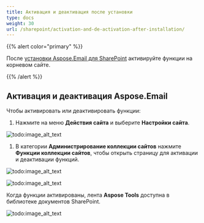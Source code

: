 ```yaml
---
title: Активация и деактивация после установки
type: docs
weight: 30
url: /sharepoint/activation-and-de-activation-after-installation/
---
```



{{% alert color="primary" %}} 

После [установки Aspose.Email для SharePoint](/email/sharepoint/installing-aspose-email-for-sharepoint/) активируйте функции на корневом сайте. 

{{% /alert %}} 
## **Активация и деактивация Aspose.Email**
Чтобы активировать или деактивировать функции: 

1. Нажмите на меню **Действия сайта** и выберите **Настройки сайта**. 

![todo:image_alt_text](activation-and-de-activation-after-installation_1.png)




1. В категории **Администрирование коллекции сайтов** нажмите **Функции коллекции сайтов**, чтобы открыть страницу для активации и деактивации функций. 

![todo:image_alt_text](activation-and-de-activation-after-installation_2.png)




![todo:image_alt_text](activation-and-de-activation-after-installation_3.png)




Когда функции активированы, лента **Aspose Tools** доступна в библиотеке документов SharePoint. 

![todo:image_alt_text](activation-and-de-activation-after-installation_4.png)